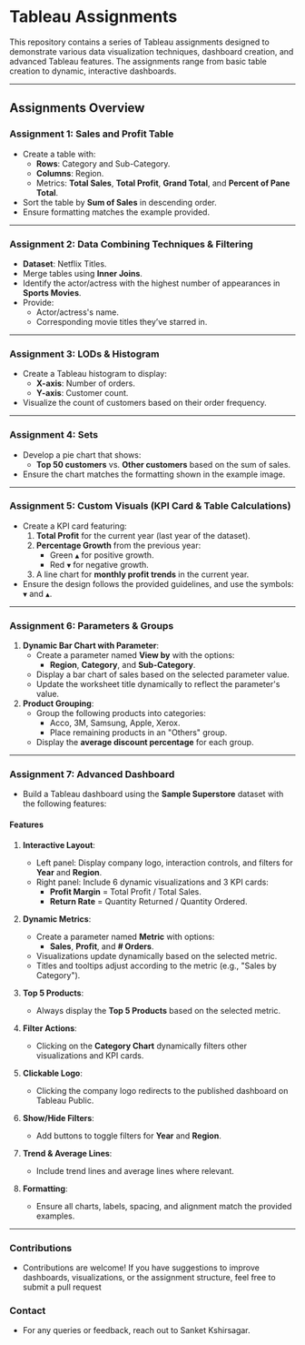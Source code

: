 # Tableau Assignments

This repository contains a series of Tableau assignments designed to demonstrate various data visualization techniques, dashboard creation, and advanced Tableau features. The assignments range from basic table creation to dynamic, interactive dashboards.

---

## Assignments Overview

### Assignment 1: Sales and Profit Table
- Create a table with:
  - **Rows**: Category and Sub-Category.
  - **Columns**: Region.
  - Metrics: **Total Sales**, **Total Profit**, **Grand Total**, and **Percent of Pane Total**.
- Sort the table by **Sum of Sales** in descending order.
- Ensure formatting matches the example provided.

---

### Assignment 2: Data Combining Techniques & Filtering
- **Dataset**: Netflix Titles.
- Merge tables using **Inner Joins**.
- Identify the actor/actress with the highest number of appearances in **Sports Movies**.
- Provide:
  - Actor/actress's name.
  - Corresponding movie titles they’ve starred in.

---

### Assignment 3: LODs & Histogram
- Create a Tableau histogram to display:
  - **X-axis**: Number of orders.
  - **Y-axis**: Customer count.
- Visualize the count of customers based on their order frequency.

---

### Assignment 4: Sets
- Develop a pie chart that shows:
  - **Top 50 customers** vs. **Other customers** based on the sum of sales.
- Ensure the chart matches the formatting shown in the example image.

---

### Assignment 5: Custom Visuals (KPI Card & Table Calculations)
- Create a KPI card featuring:
  1. **Total Profit** for the current year (last year of the dataset).
  2. **Percentage Growth** from the previous year:
     - Green `▲` for positive growth.
     - Red `▼` for negative growth.
  3. A line chart for **monthly profit trends** in the current year.
- Ensure the design follows the provided guidelines, and use the symbols: `▼` and `▲`.

---

### Assignment 6: Parameters & Groups
1. **Dynamic Bar Chart with Parameter**:
   - Create a parameter named **View by** with the options:
     - **Region**, **Category**, and **Sub-Category**.
   - Display a bar chart of sales based on the selected parameter value.
   - Update the worksheet title dynamically to reflect the parameter's value.
2. **Product Grouping**:
   - Group the following products into categories:
     - Acco, 3M, Samsung, Apple, Xerox.
     - Place remaining products in an "Others" group.
   - Display the **average discount percentage** for each group.

---

### Assignment 7: Advanced Dashboard
- Build a Tableau dashboard using the **Sample Superstore** dataset with the following features:

#### Features
1. **Interactive Layout**:
   - Left panel: Display company logo, interaction controls, and filters for **Year** and **Region**.
   - Right panel: Include 6 dynamic visualizations and 3 KPI cards:
     - **Profit Margin** = Total Profit / Total Sales.
     - **Return Rate** = Quantity Returned / Quantity Ordered.

2. **Dynamic Metrics**:
   - Create a parameter named **Metric** with options:
     - **Sales**, **Profit**, and **# Orders**.
   - Visualizations update dynamically based on the selected metric.
   - Titles and tooltips adjust according to the metric (e.g., "Sales by Category").

3. **Top 5 Products**:
   - Always display the **Top 5 Products** based on the selected metric.

4. **Filter Actions**:
   - Clicking on the **Category Chart** dynamically filters other visualizations and KPI cards.

5. **Clickable Logo**:
   - Clicking the company logo redirects to the published dashboard on Tableau Public.

6. **Show/Hide Filters**:
   - Add buttons to toggle filters for **Year** and **Region**.

7. **Trend & Average Lines**:
   - Include trend lines and average lines where relevant.

8. **Formatting**:
   - Ensure all charts, labels, spacing, and alignment match the provided examples.

---

### Contributions
- Contributions are welcome! If you have suggestions to improve dashboards, visualizations, or the assignment structure, feel free to submit a pull request

### Contact
- For any queries or feedback, reach out to Sanket Kshirsagar.
